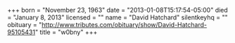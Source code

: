 +++
born = "November 23, 1963"
date = "2013-01-08T15:17:54-05:00"
died = "January 8, 2013"
licensed = ""
name = "David Hatchard"
silentkeyhq = ""
obituary = "http://www.tributes.com/obituary/show/David-Hatchard-95105431"
title = "w0bny"
+++

